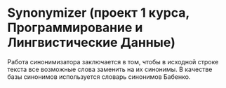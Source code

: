 # Synonymizer (проект 1 курса, Программирование и Лингвистические Данные)
Работа синонимизатора заключается в том, чтобы в исходной строке текста все возможные слова заменить на их синонимы. В качестве базы синонимов используется словарь синонимов Бабенко.
